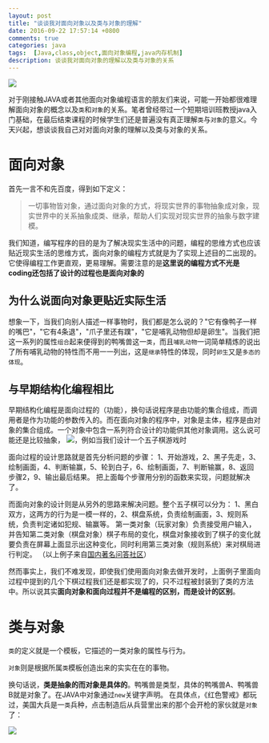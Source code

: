 ```yaml
---
layout: post
title: "谈谈我对面向对象以及类与对象的理解"
date: 2016-09-22 17:57:14 +0800
comments: true
categories: java
tags:  [Java,class,object,面向对象编程,java内存机制]
description: 谈谈我对面向对象的理解以及类与对象的关系
---
```


![](http://7xrvdu.com1.z0.glb.clouddn.com/oop.jpg)

对于刚接触JAVA或者其他面向对象编程语言的朋友们来说，可能一开始都很难理解面向对象的概念以及`类`和`对象`的关系。笔者曾经带过一个短期培训班教授java入门基础，在最后结束课程的时候学生们还是普遍没有真正理解`类`与`对象`的意义。今天兴起，想谈谈我自己对对面向对象的理解以及类与对象的关系。


# 面向对象

首先一言不和先百度，得到如下定义：

 > 一切事物皆对象，通过面向对象的方式，将现实世界的事物抽象成对象，现实世界中的关系抽象成类、继承，帮助人们实现对现实世界的抽象与数字建模。
 
我们知道，编写程序的目的是为了解决现实生活中的问题，编程的思维方式也应该贴近现实生活的思维方式，面向对象的编程方式就是为了实现上述目的二出现的。它使得编程工作更直观，更易理解。需要注意的是**这里说的编程方式不光是coding还包括了设计的过程也是面向对象的**

## 为什么说面向对象更贴近实际生活
  想象一下，当我们向别人描述一样事物时，我们都是怎么说的？"它有像鸭子一样的嘴巴"，"它有4条退"，"爪子里还有蹼"，"它是哺乳动物但却是卵生"。当我们把这一系列的属性`组合`起来便得到的鸭嘴兽这一`类`，而且`哺乳动物`一词简单精炼的说出了所有哺乳动物的特性而不用一一列出，这是`继承`特性的体现，同时`卵生`又是`多态的体现`。

## 与早期结构化编程相比

早期结构化编程是面向过程的（功能），换句话说程序是由功能的集合组成，而调用者是作为功能的参数传入的。而在面向对象的程序中，对象是主体，程序是由对象的集合组成。一个对象中包含一系列符合设计的功能供其他对象调用。这么说可能还是比较抽象，
![](http://7xrvdu.com1.z0.glb.clouddn.com/bq_jglz)，例如当我们设计一个五子棋游戏时

面向过程的设计思路就是首先分析问题的步骤：
1、开始游戏，2、黑子先走，3、绘制画面，4、判断输赢，5、轮到白子，6、绘制画面，7、判断输赢，8、返回步骤2，9、输出最后结果。
把上面每个步骤用分别的函数来实现，问题就解决了。 

而面向对象的设计则是从另外的思路来解决问题。整个五子棋可以分为：
1、黑白双方，这两方的行为是一模一样的，2、棋盘系统，负责绘制画面，3、规则系统，负责判定诸如犯规、输赢等。
第一类对象（玩家对象）负责接受用户输入，并告知第二类对象（棋盘对象）棋子布局的变化，棋盘对象接收到了棋子的变化就要负责在屏幕上面显示出这种变化，同时利用第三类对象（规则系统）来对棋局进行判定。
（以上例子来自[国内著名问答社区](https://www.zhihu.com/question/28790424/answer/42102986 "知乎")）

然而事实上，我们不难发现，即使我们使用面向对象去做开发时，上面例子里面向过程中提到的几个下棋过程我们还是都实现了的，只不过程被封装到了类的方法中。所以说其实**面向对象和面向过程并不是编程的区别，而是设计的区别**。


# 类与对象

`类`的定义就是一个模板，它描述的一类对象的属性与行为。

`对象`则是根据所属`类`模板创造出来的实实在在的事物。

换句话说，**类是抽象的而对象是具体的**。鸭嘴兽是类型，具体的鸭嘴兽A、鸭嘴兽B就是对象了。在JAVA中对象通过`new`关键字声明。 在具体点，《红色警戒》都玩过，美国大兵是一`类`兵种，点击制造后从兵营里出来的那个会开枪的家伙就是`对象`了：

![](http://7xrvdu.com1.z0.glb.clouddn.com/%E5%BE%AE%E4%BF%A1%E6%88%AA%E5%9B%BE_20160927173741.png)



 
 

  


